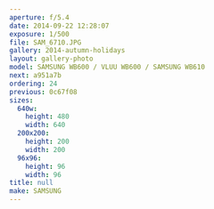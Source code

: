 ```yaml
---
aperture: f/5.4
date: 2014-09-22 12:28:07
exposure: 1/500
file: SAM_6710.JPG
gallery: 2014-autumn-holidays
layout: gallery-photo
model: SAMSUNG WB600 / VLUU WB600 / SAMSUNG WB610
next: a951a7b
ordering: 24
previous: 0c67f08
sizes:
  640w:
    height: 480
    width: 640
  200x200:
    height: 200
    width: 200
  96x96:
    height: 96
    width: 96
title: null
make: SAMSUNG
---
```

